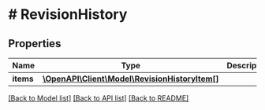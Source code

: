 # # RevisionHistory

## Properties

Name | Type | Description | Notes
------------ | ------------- | ------------- | -------------
**items** | [**\OpenAPI\Client\Model\RevisionHistoryItem[]**](RevisionHistoryItem.md) |  |

[[Back to Model list]](../../README.md#models) [[Back to API list]](../../README.md#endpoints) [[Back to README]](../../README.md)

